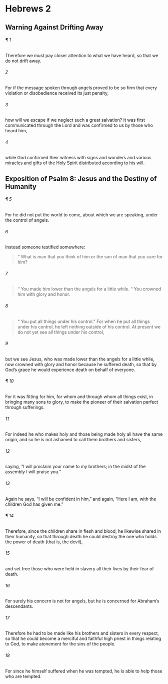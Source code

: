 # Hebrews 2
## Warning Against Drifting Away
###### ¶ 1
Therefore we must pay closer attention to what we have heard, so that we do not drift away.
###### 2
For if the message spoken through angels proved to be so firm that every violation or disobedience received its just penalty,
###### 3
how will we escape if we neglect such a great salvation? It was first communicated through the Lord and was confirmed to us by those who heard him,
###### 4
while God confirmed their witness with signs and wonders and various miracles and gifts of the Holy Spirit distributed according to his will.
## Exposition of Psalm 8: Jesus and the Destiny of Humanity
###### ¶ 5
For he did not put the world to come, about which we are speaking, under the control of angels.
###### 6
Instead someone testified somewhere:
>  “ What is man that you think of him or the son of man that you care for him?
###### 7
>  “ You made him lower than the angels for a little while.
>  “ You crowned him with glory and honor.
###### 8
>  “ You put all things under his control.”
For when he put all things under his control, he left nothing outside of his control. At present we do not yet see all things under his control,
###### 9
but we see Jesus, who was made lower than the angels for a little while, now crowned with glory and honor because he suffered death, so that by God’s grace he would experience death on behalf of everyone.
###### ¶ 10
For it was fitting for him, for whom and through whom all things exist, in bringing many sons to glory, to make the pioneer of their salvation perfect through sufferings.
###### 11
For indeed he who makes holy and those being made holy all have the same origin, and so he is not ashamed to call them brothers and sisters,
###### 12
saying, “I will proclaim your name to my brothers; in the midst of the assembly I will praise you.”
###### 13
Again he says, “I will be confident in him,” and again, “Here I am, with the children God has given me.”
###### ¶ 14
Therefore, since the children share in flesh and blood, he likewise shared in their humanity, so that through death he could destroy the one who holds the power of death (that is, the devil),
###### 15
and set free those who were held in slavery all their lives by their fear of death.
###### 16
For surely his concern is not for angels, but he is concerned for Abraham’s descendants.
###### 17
Therefore he had to be made like his brothers and sisters in every respect, so that he could become a merciful and faithful high priest in things relating to God, to make atonement for the sins of the people.
###### 18
For since he himself suffered when he was tempted, he is able to help those who are tempted.
